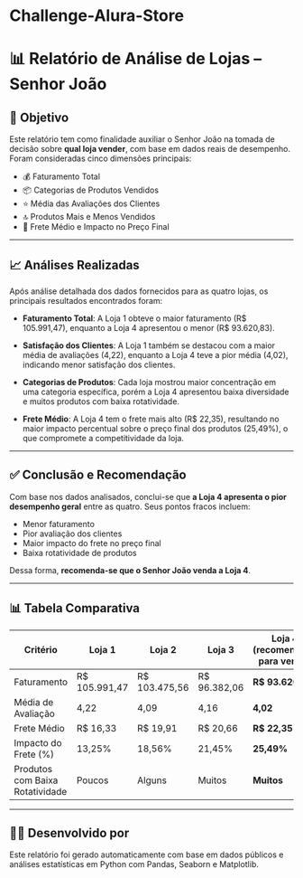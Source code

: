 # Challenge-Alura-Store

# 📊 Relatório de Análise de Lojas – Senhor João

## 📌 Objetivo

Este relatório tem como finalidade auxiliar o Senhor João na tomada de decisão sobre **qual loja vender**, com base em dados reais de desempenho. Foram consideradas cinco dimensões principais:

- 💰 Faturamento Total
- 📦 Categorias de Produtos Vendidos
- ⭐ Média das Avaliações dos Clientes
- 🔝 Produtos Mais e Menos Vendidos
- 🚚 Frete Médio e Impacto no Preço Final

---

## 📈 Análises Realizadas

Após análise detalhada dos dados fornecidos para as quatro lojas, os principais resultados encontrados foram:

- **Faturamento Total**: A Loja 1 obteve o maior faturamento (R$ 105.991,47), enquanto a Loja 4 apresentou o menor (R$ 93.620,83).
  
- **Satisfação dos Clientes**: A Loja 1 também se destacou com a maior média de avaliações (4,22), enquanto a Loja 4 teve a pior média (4,02), indicando menor satisfação dos clientes.

- **Categorias de Produtos**: Cada loja mostrou maior concentração em uma categoria específica, porém a Loja 4 apresentou baixa diversidade e muitos produtos com baixa rotatividade.

- **Frete Médio**: A Loja 4 tem o frete mais alto (R$ 22,35), resultando no maior impacto percentual sobre o preço final dos produtos (25,49%), o que compromete a competitividade da loja.

---

## ✅ Conclusão e Recomendação

Com base nos dados analisados, conclui-se que **a Loja 4 apresenta o pior desempenho geral** entre as quatro. Seus pontos fracos incluem:

- Menor faturamento
- Pior avaliação dos clientes
- Maior impacto do frete no preço final
- Baixa rotatividade de produtos

Dessa forma, **recomenda-se que o Senhor João venda a Loja 4**.

---

## 📊 Tabela Comparativa

| Critério                       | Loja 1         | Loja 2         | Loja 3         | **Loja 4** (recomendada para venda) |
|-------------------------------|----------------|----------------|----------------|-------------------------------------|
| Faturamento                   | R$ 105.991,47  | R$ 103.475,56  | R$ 96.382,06   | **R$ 93.620,83**                    |
| Média de Avaliação            | 4,22           | 4,09           | 4,16           | **4,02**                            |
| Frete Médio                   | R$ 16,33       | R$ 19,91       | R$ 20,66       | **R$ 22,35**                        |
| Impacto do Frete (%)          | 13,25%         | 18,56%         | 21,45%         | **25,49%**                          |
| Produtos com Baixa Rotatividade | Poucos        | Alguns         | Muitos         | **Muitos**                          |

---

## 👨‍💻 Desenvolvido por

Este relatório foi gerado automaticamente com base em dados públicos e análises estatísticas em Python com Pandas, Seaborn e Matplotlib.

